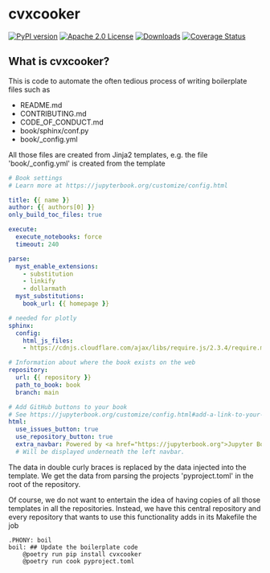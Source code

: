 # cvxcooker

[![PyPI version](https://badge.fury.io/py/cvxcooker.svg)](https://badge.fury.io/py/cvxcooker)
[![Apache 2.0 License](https://img.shields.io/badge/License-APACHEv2-brightgreen.svg)](https://github.com/cvxgrp/boilerplate/blob/master/LICENSE)
[![Downloads](https://static.pepy.tech/personalized-badge/cvxcooker?period=month&units=international_system&left_color=black&right_color=orange&left_text=PyPI%20downloads%20per%20month)](https://pepy.tech/project/cvxcooker)
[![Coverage Status](https://coveralls.io/repos/github/cvxgrp/cvxcooker/badge.png?branch=main)](https://coveralls.io/github/cvxgrp/cvxcooker?branch=main)

## What is cvxcooker?

This is code to automate the often tedious process of writing
boilerplate files such as

* README.md
* CONTRIBUTING.md
* CODE_OF_CONDUCT.md
* book/sphinx/conf.py
* book/_config.yml

All those files are created from Jinja2 templates, e.g.
the file 'book/_config.yml' is created from the template

```yaml
# Book settings
# Learn more at https://jupyterbook.org/customize/config.html

title: {{ name }}
author: {{ authors[0] }}
only_build_toc_files: true

execute:
  execute_notebooks: force
  timeout: 240

parse:
  myst_enable_extensions:
    - substitution
    - linkify
    - dollarmath
  myst_substitutions:
    book_url: {{ homepage }}

# needed for plotly
sphinx:
  config:
    html_js_files:
    - https://cdnjs.cloudflare.com/ajax/libs/require.js/2.3.4/require.min.js

# Information about where the book exists on the web
repository:
  url: {{ repository }}
  path_to_book: book
  branch: main

# Add GitHub buttons to your book
# See https://jupyterbook.org/customize/config.html#add-a-link-to-your-repository
html:
  use_issues_button: true
  use_repository_button: true
  extra_navbar: Powered by <a href="https://jupyterbook.org">Jupyter Book</a>
  # Will be displayed underneath the left navbar.
```

The data in double curly braces is replaced by the data injected into the template.
We get the data from parsing the projects 'pyproject.toml' in the root of the repository.

Of course, we do not want to entertain the idea of having copies of all those
templates in all the repositories. Instead, we have this central repository
and every repository that wants to use this functionality adds in its Makefile
the job

```make
.PHONY: boil
boil: ## Update the boilerplate code
	@poetry run pip install cvxcooker
	@poetry run cook pyproject.toml
```
